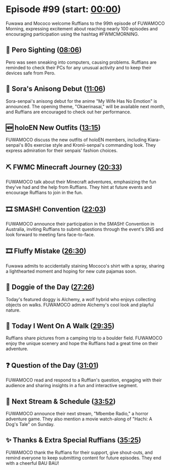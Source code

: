 # Episode #99 (start: [00:00](https://youtu.be/8cOOCpt6HNM?t=00m00s))

Fuwawa and Mococo welcome Ruffians to the 99th episode of FUWAMOCO Morning, expressing excitement about reaching nearly 100 episodes and encouraging participation using the hashtag #FWMCMORNING.

## 👀 Pero Sighting ([08:06](https://youtu.be/8cOOCpt6HNM?t=08m06s))

Pero was seen sneaking into computers, causing problems. Ruffians are reminded to check their PCs for any unusual activity and to keep their devices safe from Pero.

## 🎤 Sora's Anisong Debut ([11:06](https://youtu.be/8cOOCpt6HNM?t=11m06s))

Sora-senpai's anisong debut for the anime "My Wife Has No Emotion" is announced. The opening theme, "Okaerinasai," will be available next month, and Ruffians are encouraged to check out her performance.

## 🆕 holoEN New Outfits ([13:15](https://youtu.be/8cOOCpt6HNM?t=13m15s))

FUWAMOCO discuss the new outfits of holoEN members, including Kiara-senpai's 80s exercise style and Kronii-senpai's commanding look. They express admiration for their senpais' fashion choices.

## ⛏️ FWMC Minecraft Journey ([20:33](https://youtu.be/8cOOCpt6HNM?t=20m33s))

FUWAMOCO talk about their Minecraft adventures, emphasizing the fun they've had and the help from Ruffians. They hint at future events and encourage Ruffians to join in the fun.

## 🎞️ SMASH! Convention ([22:03](https://youtu.be/8cOOCpt6HNM?t=22m03s))

FUWAMOCO announce their participation in the SMASH! Convention in Australia, inviting Ruffians to submit questions through the event's SNS and look forward to meeting fans face-to-face.

## 🎞️ Fluffy Mistake ([26:30](https://youtu.be/8cOOCpt6HNM?t=26m30s))

Fuwawa admits to accidentally staining Mococo's shirt with a spray, sharing a lighthearted moment and hoping for new cute pajamas soon.

## 🐶 Doggie of the Day ([27:26](https://youtu.be/8cOOCpt6HNM?t=27m26s))

Today's featured doggy is Alchemy, a wolf hybrid who enjoys collecting objects on walks. FUWAMOCO admire Alchemy's cool look and playful nature.

## 🚶 Today I Went On A Walk ([29:35](https://youtu.be/8cOOCpt6HNM?t=29m35s))

Ruffians share pictures from a camping trip to a boulder field. FUWAMOCO enjoy the unique scenery and hope the Ruffians had a great time on their adventure.

## ❓ Question of the Day ([31:01](https://youtu.be/8cOOCpt6HNM?t=31m01s))

FUWAMOCO read and respond to a Ruffian's question, engaging with their audience and sharing insights in a fun and interactive segment.

## 📅 Next Stream & Schedule ([33:52](https://youtu.be/8cOOCpt6HNM?t=33m52s))

FUWAMOCO announce their next stream, "Mbembe Radio," a horror adventure game. They also mention a movie watch-along of "Hachi: A Dog's Tale" on Sunday.

## ✨ Thanks & Extra Special Ruffians ([35:25](https://youtu.be/8cOOCpt6HNM?t=35m25s))

FUWAMOCO thank the Ruffians for their support, give shout-outs, and remind everyone to keep submitting content for future episodes. They end with a cheerful BAU BAU!
